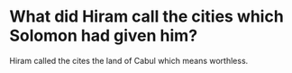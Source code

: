 # What did Hiram call the cities which Solomon had given him?

Hiram called the cites the land of Cabul which means worthless.

